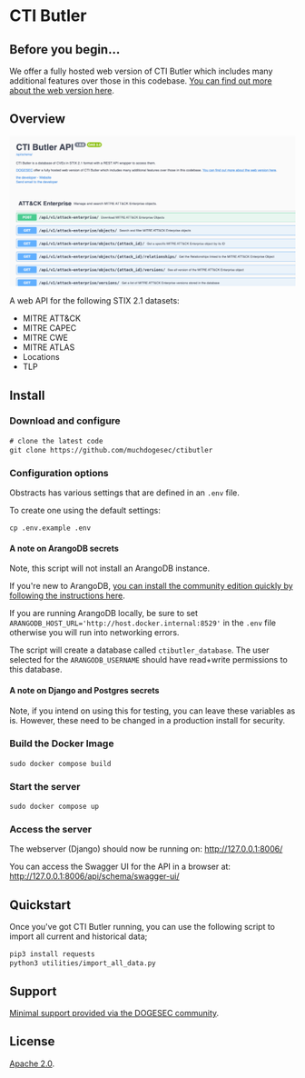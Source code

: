 # CTI Butler

## Before you begin...

We offer a fully hosted web version of CTI Butler which includes many additional features over those in this codebase. [You can find out more about the web version here](https://www.ctibutler.com/).

## Overview

![](docs/ctibutler.png)

A web API for the following STIX 2.1 datasets:

* MITRE ATT&CK
* MITRE CAPEC
* MITRE CWE
* MITRE ATLAS
* Locations
* TLP

## Install

### Download and configure

```shell
# clone the latest code
git clone https://github.com/muchdogesec/ctibutler
```

### Configuration options

Obstracts has various settings that are defined in an `.env` file.

To create one using the default settings:

```shell
cp .env.example .env
```

#### A note on ArangoDB secrets

Note, this script will not install an ArangoDB instance.

If you're new to ArangoDB, [you can install the community edition quickly by following the instructions here](https://arangodb.com/community-server/).

If you are running ArangoDB locally, be sure to set `ARANGODB_HOST_URL='http://host.docker.internal:8529'` in the `.env` file otherwise you will run into networking errors.

The script will create a database called `ctibutler_database`. The user selected for the `ARANGODB_USERNAME` should have read+write permissions to this database.

#### A note on Django and Postgres secrets

Note, if you intend on using this for testing, you can leave these variables as is. However, these need to be changed in a production install for security.

### Build the Docker Image

```shell
sudo docker compose build
```

### Start the server

```shell
sudo docker compose up
```

### Access the server

The webserver (Django) should now be running on: http://127.0.0.1:8006/

You can access the Swagger UI for the API in a browser at: http://127.0.0.1:8006/api/schema/swagger-ui/

## Quickstart

Once you've got CTI Butler running, you can use the following script to import all current and historical data;

```shell
pip3 install requests
python3 utilities/import_all_data.py
```

## Support

[Minimal support provided via the DOGESEC community](https://community.dogesec.com/).

## License

[Apache 2.0](/LICENSE).
